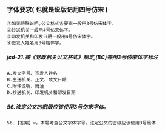### 字体要求( 也就是说版记用四号仿宋 )
    ①如无特殊说明,公文格式各要素一般用3号仿宋体字。
    ②抄送机关一般用4号仿宋体字。
    ③印发机关和印发日期一般用4号仿宋体字。
    ④签发人姓名用3号楷体字。

##### jcd-21.按《党政机关公文格式》规定,(BC)等用3号仿宋体字标注
    A.发文字号、签发人姓名
    B.主送机关、正文、成文日期
    C.附件说明、附注
    D.抄送机关、印发机关和印发日期

##### 56.法定公文的密级应该使用3号仿宋字体。
    56.【答案】×。本题考查公文字体字号。法定公文的密级应该使用3号黑体


















    







































    
